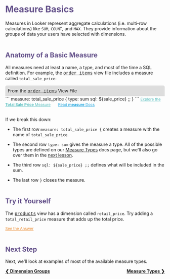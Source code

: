 <h1 style="color:rgb(100,81,138)">Measure Basics</h1>

Measures in Looker represent aggregate calculations (i.e. multi-row calculations) like `SUM`, `COUNT`, and `MAX`. They provide information about the groups of data your users have selected with dimensions.<br /><br />



<h2 style="color:rgb(100,81,138)">Anatomy of a Basic Measure</h2>

All measures need at least a name, a type, and most of the time a SQL definition.  For example, the <a href="https://learn2.looker.com/projects/e-commerce/files/order_items.view.lkml" style="font-family:Monaco,Menlo,Consolas,Courier New,monospace;">order_items</a> view file includes a measure called `total_sale_price`:

<div style="border-radius:5px 5px 0 0;padding:8px;background-color:rgb(221,221,221);">
 From the <a href="https://learn2.looker.com/projects/e-commerce/files/order_items.view.lkml" style="font-family:Monaco,Menlo,Consolas,Courier New,monospace;">order_items</a> View File</a>
</div>
```
measure: total_sale_price {
  type: sum
  sql: ${sale_price} ;;
}
```
<a style="color:rgb(87,190,190);font-size:12px;margin-right:20px;" href="https://learn2.looker.com/explore/e_commerce/order_items?qid=WHIBHhD6wQdymUPI0Fz4ja" target="_blank"><i class="fa fa-search"></i> Explore the <b>Total Sale Price</b> Measure</a> <a style="color:rgb(32,165,222);font-size:12px;" href="https://looker.com/docs/reference/field-params/measure" target="_blank"><i class="fa fa-file-text-o"></i> Read <b>measure</b> Docs</a><br /><br />

If we break this down:

+ The first row `measure: total_sale_price {` creates a measure with the name of `total_sale_price`.

+ The second row `type: sum` gives the measure a type. All of the possible types are defined on our [Measure Types](https://looker.com/docs/reference/field-reference/measure-type-reference) docs page, but we'll also go over them in the [next lesson](https://learn2.looker.com/projects/e-commerce/files/09_measure_types.md).

+ The third row `sql: ${sale_price} ;;` defines what will be included in the sum.

+ The last row `}` closes the measure.<br /><br />



<h2 style="color:rgb(100,81,138)">Try it Yourself</h2>

The <a href="https://learn2.looker.com/projects/e-commerce/files/products.view.lkml" style="font-family:Monaco,Menlo,Consolas,Courier New,monospace;">products</a> view has a dimension called `retail_price`. Try adding a `total_retail_price` measure that adds up the total price.

<a href="https://learn2.looker.com/projects/e-commerce/files/z_answers.md#measure-basics" style="color:rgb(234,138,47);font-size:12px;"><i class="fa fa-check-square-o"></i> See the Answer</a><br /><br />



<h2 style="color:rgb(100,81,138)">Next Step</h2>

Next, we'll look at examples of most of the available measure types.

<div style="float:left;font-weight:bold;">
  <a href="https://learn2.looker.com/projects/e-commerce/files/07_dimension_groups.md">&#10094; Dimension Groups</a>
</div>

<div style="float:right;font-weight:bold;">
  <a href="https://learn2.looker.com/projects/e-commerce/files/09_measure_types.md">Measure Types &#10095;</a>
</div>
